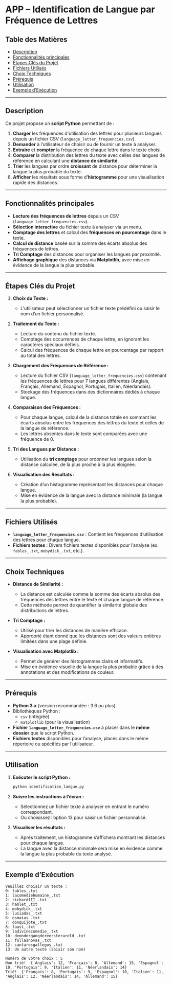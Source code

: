 # APP – Identification de Langue par Fréquence de Lettres



## Table des Matières
- [Description](#description)
- [Fonctionnalités principales](#fonctionnalités-principales)
- [Étapes Clés du Projet](#étapes-clés-du-projet)
- [Fichiers Utilisés](#fichiers-utilisés)
- [Choix Techniques](#choix-techniques)
- [Prérequis](#prérequis)
- [Utilisation](#utilisation)
- [Exemple d’Exécution](#exemple-dexécution)

---

## Description

Ce projet propose un **script Python** permettant de :

1. **Charger** les fréquences d'utilisation des lettres pour plusieurs langues depuis un fichier CSV (`language_letter_frequencies.csv`).
2. **Demander** à l’utilisateur de choisir ou de fournir un texte à analyser.
3. **Extraire** et **compter** la fréquence de chaque lettre dans le texte choisi.
4. **Comparer** la distribution des lettres du texte avec celles des langues de référence en calculant une **distance de similarité**.
5. **Trier** les langues par ordre **croissant** de distance pour déterminer la langue la plus probable du texte.
6. **Afficher** les résultats sous forme d’**histogramme** pour une visualisation rapide des distances.

---

## Fonctionnalités principales

- **Lecture des fréquences de lettres** depuis un CSV (`language_letter_frequencies.csv`).
- **Sélection interactive** du fichier texte à analyser via un menu.
- **Comptage des lettres** et calcul des **fréquences en pourcentage** dans le texte.
- **Calcul de distance** basée sur la somme des écarts absolus des fréquences de lettres.
- **Tri Comptage** des distances pour organiser les langues par proximité.
- **Affichage graphique** des distances via **Matplotlib**, avec mise en évidence de la langue la plus probable.

---

## Étapes Clés du Projet

1. **Choix du Texte :**
   - L'utilisateur peut sélectionner un fichier texte prédéfini ou saisir le nom d’un fichier personnalisé.

2. **Traitement du Texte :**
   - Lecture du contenu du fichier texte.
   - Comptage des occurrences de chaque lettre, en ignorant les caractères spéciaux définis.
   - Calcul des fréquences de chaque lettre en pourcentage par rapport au total des lettres.

3. **Chargement des Fréquences de Référence :**
   - Lecture du fichier CSV (`language_letter_frequencies.csv`) contenant les fréquences de lettres pour 7 langues différentes (Anglais, Français, Allemand, Espagnol, Portugais, Italien, Néerlandais).
   - Stockage des fréquences dans des dictionnaires dédiés à chaque langue.

4. **Comparaison des Fréquences :**
   - Pour chaque langue, calcul de la distance totale en sommant les écarts absolus entre les fréquences des lettres du texte et celles de la langue de référence.
   - Les lettres absentes dans le texte sont comparées avec une fréquence de 0.

5. **Tri des Langues par Distance :**
   - Utilisation du **tri comptage** pour ordonner les langues selon la distance calculée, de la plus proche à la plus éloignée.

6. **Visualisation des Résultats :**
   - Création d’un histogramme représentant les distances pour chaque langue.
   - Mise en évidence de la langue avec la distance minimale (la langue la plus probable).

---

## Fichiers Utilisés

- **`language_letter_frequencies.csv`** : Contient les fréquences d’utilisation des lettres pour chaque langue.
- **Fichiers textes** : Divers fichiers textes disponibles pour l’analyse (ex. `fables_.txt`, `mobydick_.txt`, etc.).

---

## Choix Techniques

- **Distance de Similarité :**
  - La distance est calculée comme la somme des écarts absolus des fréquences des lettres entre le texte et chaque langue de référence.
  - Cette méthode permet de quantifier la similarité globale des distributions de lettres.

- **Tri Comptage :**
  - Utilisé pour trier les distances de manière efficace.
  - Approprié étant donné que les distances sont des valeurs entières limitées dans une plage définie.

- **Visualisation avec Matplotlib :**
  - Permet de générer des histogrammes clairs et informatifs.
  - Mise en évidence visuelle de la langue la plus probable grâce à des annotations et des modifications de couleur.

---

## Prérequis

- **Python 3.x** (version recommandée : 3.6 ou plus).
- Bibliothèques Python :
  - `csv` (intégrée)
  - `matplotlib` (pour la visualisation)
- **Fichier `language_letter_frequencies.csv`** à placer dans le **même dossier** que le script Python.
- **Fichiers textes** disponibles pour l’analyse, placés dans le même répertoire ou spécifiés par l’utilisateur.

---

## Utilisation

1. **Exécuter le script Python :**

    ```bash
    python identification_langue.py
    ```

2. **Suivre les instructions à l’écran :**
   - Sélectionnez un fichier texte à analyser en entrant le numéro correspondant.
   - Ou choisissez l’option 13 pour saisir un fichier personnalisé.

3. **Visualiser les résultats :**
   - Après traitement, un histogramme s’affichera montrant les distances pour chaque langue.
   - La langue avec la distance minimale sera mise en évidence comme la langue la plus probable du texte analysé.

---

## Exemple d’Exécution

```plaintext
Veuillez choisir un texte :
0: fables_.txt
1: lacomediehumaine_.txt
2: richardIII_.txt
3: hamlet_.txt
4: mobydick_.txt
5: lusiadas_.txt
6: osmaias_.txt
7: donquijote_.txt
8: faust_.txt
9: ladivinecomedie_.txt
10: deondergangdereersterareld_.txt
11: follasnovas_.txt
12: cantaresgallegos_.txt
13: Un autre texte (saisir son nom)

Numéro de votre choix : 5
Non trié!  {'Anglais': 12, 'Français': 8, 'Allemand': 15, 'Espagnol': 10, 'Portugais': 9, 'Italien': 11, 'Néerlandais': 14}
Trié!  {'Français': 8, 'Portugais': 9, 'Espagnol': 10, 'Italien': 11, 'Anglais': 12, 'Néerlandais': 14, 'Allemand': 15}
